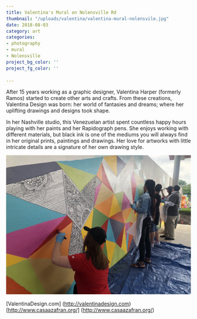 ```yaml
---
title: Valentina's Mural on Nolensville Rd
thumbnail: "/uploads/valentina/valentina-mural-nolensvile.jpg"
date: 2018-08-03
category: art
categories:
- photography
- mural
- Nolensville
project_bg_color: ''
project_fg_color: ''

---
```

After 15 years working as a graphic designer, Valentina Harper (formerly Ramos) started to create other arts and crafts. From these creations, Valentina Design was born: her world of fantasies and dreams; where her uplifting drawings and designs took shape.

In her Nashville studio, this Venezuelan artist spent countless happy hours playing with her paints and her Rapidograph pens. She enjoys working with different materials, but black ink is one of the mediums you will always find in her original prints, paintings and drawings. Her love for artworks with little intricate details are a signature of her own drawing style.

![Valentina art](/uploads/valentina/valentina-mural-nolensvile.jpg)
<!-- ![Valentina art](/uploads/valentina/hello_person.jpg)
![Valentina art](/uploads/valentina/aaron.jpg)
![Valentina art](/uploads/valentina/alexis.jpg)
![Valentina art](/uploads/valentina/arabella2.jpg)
![Valentina art](/uploads/valentina/barkysimeto.jpg) -->

[ValentinaDesign.com] (http://valentinadesign.com)  
[http://www.casaazafran.org/] (http://www.casaazafran.org/)


